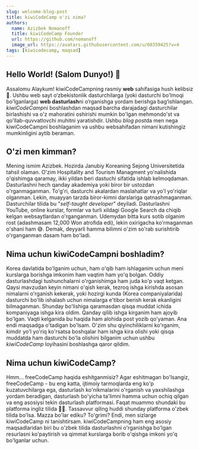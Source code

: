 ```yaml
---
slug: welcome-blog-post
title: kiwiCodeCamp o'zi nima?
authors:
  name: Azizbek Nomanoff
  title: kiwiCodeCamp Founder
  url: https://github.com/nomanoff
  image_url: https://avatars.githubusercontent.com/u/60359425?v=4
tags: [kiwicodecamp, maqsad]
---
```


## Hello World! (Salom Dunyo!) 👋

Assalomu Alaykum! kiwiCodeCampning rasmiy **web** sahifasiga hush kelibsiz 🎉. Ushbu web sayt o‘zbekistonlik dasturchilarga (yoki dasturchi bo'lmoqi bo'lganlarga) **web dasturlash**ni o‘rganishga yordam berishga bag‘ishlangan. *kiwiCodeCamp*ni boshlashdan maqsad barcha darajadagi dasturchilar birlashishi va o'z mahoratini oshirishi mumkin bo'lgan mehmondo'st va qo'llab-quvvatlovchi muhitni yaratishdir. Ushbu *blog post*da men nega kiwiCodeCampni boshlaganim va ushbu websahifadan nimani kutishingiz mumkinligini aytib beraman.

## O'zi men kimman?

Mening ismim Azizbek. Hozirda Janubiy Koreaning Sejong Universitetida tahsil olaman. O'zim Hospitality and Tourism Managment yo'nalishida o'qishimga qaramay, ikki yildan beri dastuchi sifatida ishlab kelmoqdaman. Dasturlashni hech qanday akademiya yoki biror bir ustozdan o'rganmaganman. To'g'ri, dasturchi akalardan maslahatlar va yo'l yo'riqlar olganman. Lekin, muayyan tarzda biror-kimni darslariga qatnashmaganman. Dasturchilar tilida bu "_self-taught developer_" deyiladi. Dasturlashni YouTube, online kurslar, formlar va turli xildagi Google Search da chiqib kelgan websaytlardan o'rganganman. Udemydan bitta kurs sotib olganim rost (adashmasam 12,000 Won atrofida edi), lekin oxirigacha ko'rmaganman o'shani ham 😅. Demak, deyyarli hamma bilimni o'zim so'rab surishtirib o'rganganman dasam ham bo'ladi.

## Nima uchun kiwiCodeCampni boshladim?

Korea davlatida bo'lganim uchun, ham o'qib ham ishlaganim uchun meni kurslarga borishga imkonim ham vaqtim ham yo'q bolgan. Oddiy dasturlashdagi tushunchalarni o'rganishimga ham juda ko'p vaqt ketgan. Qaysi mavzudan keyin nimani o'qish kerak, tezroq ishga kirishda asosan nimalarni o'rganish kekerak, yoki hozirgi kunda (Korea companiyalarida) dasturchi bo'lib ishalash uchun nimalarga e'tibor berish kerak ekanligini bilmaganman. Shunday bo'lishiga qaramasdan qisqa muddat ichida kompaniyaga ishga kira oldim. Qanday qilib ishga kirganim ham ajoyib bo'lgan. Vaqti kelganida bu haqida ham alohida post yozib qo'yaman. Ana endi maqsadga o'tadigan bo'lsam. O'zim shu qiyinchiliklarni ko'rganim, kimdir yo'l yo'riq ko'rsatsa boshqalar ham ishga kira olishi yoki qisqa muddatda ham dasturchi bo'la olishini bilganim uchun ushbu _kiwiCodeCamp_ loyihasini boshlashga qaror qildim.

## Nima uchun kiwiCodeCamp?

Hmm... freeCodeCamp haqida eshitganmisiz? Agar eshitmagan bo'lsangiz, freeCodeCamp - bu eng katta, ijtimoiy tarmoqlarda eng ko'p kuzatuvchilarga ega, dasturlash ko'nikmalarini o'rganish va yaxshilashga yordam beradigan, dasturlash bo'yicha ta'limni hamma uchun ochiq qilgan va eng asosiysi tekin dasturlash platformasi. Faqat muammo shundaki bu platforma ingliz tilida 🤦‍♂️. Tassavvur qiling huddi shunday platforma o'zbek tilida bo'lsa. Mazza bo'lar ediku? To'grimi? Endi, men sizlarge kiwiCodeCamp ni tanishtirsam. kiwiCodeCampning ham eng asosiy maqsadlaridan biri bu o'zbek tilida dasturlashni o'rganishga bo'lgan resurlasni ko'paytirish va qimmat kurslarga borib o'qishga imkoni yo'q bo'lganlar uchun.
